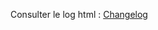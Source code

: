 Consulter le log html : [Changelog](https://famille-ozaer.github.io/jeezvizv2/fr_FR/changelog.html)
